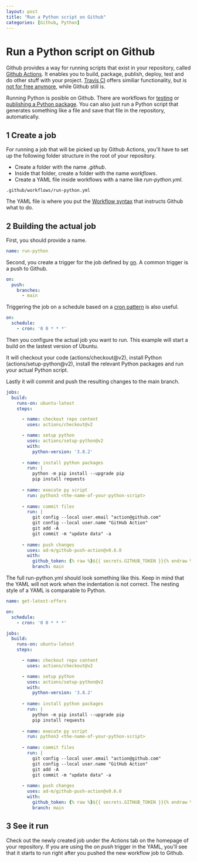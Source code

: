 ```yaml
---
layout: post
title: "Run a Python script on Github"
categories: [Github, Python]
---
```


# Run a Python script on Github

Github provides a way for running scripts that exist in your repository, called [Github Actions](https://github.com/features/actions). It enables you to build, package, publish, deploy, test and do other stuff with your project. [Travis CI](https://www.travis-ci.com/) offers similiar functionality, but is [not for free anymore](https://blog.travis-ci.com/2020-11-02-travis-ci-new-billing), while Github still is.

Running Python is posible on Github. There are workflows for [testing](https://docs.github.com/en/actions/automating-builds-and-tests/building-and-testing-nodejs-or-python?langId=py) or [publishing a Python package](https://github.com/actions/starter-workflows/blob/main/ci/python-publish.yml). You can also just run a Python script that generates something like a file and save that file in the repository, automatically.

## 1 Create a job

For running a job that will be picked up by Github Actions, you'll have to set up the following folder structure in the root of your repository.

- Create a folder with the name *.github*.
- Inside that folder, create a folder with the name *workflows*.
- Create a YAML file inside workflows with a name like *run-python.yml*.
<!-- -->
    .github/workflows/run-python.yml

The YAML file is where you put the [Workflow syntax](https://docs.github.com/en/actions/using-workflows/workflow-syntax-for-github-actions) that instructs Github what to do.

## 2 Building the actual job

First, you should provide a name.

``` yaml
name: run-python
```

Second, you create a trigger for the job defined by [on](https://docs.github.com/en/actions/using-workflows/workflow-syntax-for-github-actions#on). A common trigger is a push to Github.

``` yaml
on:
  push:
    branches:
      - main
```

Triggering the job on a schedule based on a [cron pattern](https://crontab.guru/#0_0_*_*_*) is also useful.

``` yaml
on:
  schedule:
    - cron: '0 0 * * *'
```

Then you configure the actual job you want to run. This example will start a build on the lastest version of Ubuntu. 

It will checkout your code (actions/checkout@v2), install Python (actions/setup-python@v2), install the relevant Python packages and run your actual Python script. 
    
Lastly it will commit and push the resulting changes to the main branch.
   
``` yaml
jobs:
  build:
    runs-on: ubuntu-latest
    steps:

      - name: checkout repo content
        uses: actions/checkout@v2

      - name: setup python
        uses: actions/setup-python@v2
        with:
          python-version: '3.8.2'
          
      - name: install python packages
        run: |
          python -m pip install --upgrade pip
          pip install requests
          
      - name: execute py script
        run: python3 <the-name-of-your-python-script>
          
      - name: commit files
        run: |
          git config --local user.email "action@github.com"
          git config --local user.name "GitHub Action"
          git add -A
          git commit -m "update data" -a
          
      - name: push changes
        uses: ad-m/github-push-action@v0.6.0
        with:
          github_token: {% raw %}${{ secrets.GITHUB_TOKEN }}{% endraw %}
          branch: main
```

The full run-python.yml should look something like this. Keep in mind that the YAML will not work when the indentation is not correct. The nesting style of a YAML is comparable to Python.

``` yaml
name: get-latest-offers

on:
  schedule:
    - cron: '0 0 * * *'

jobs:
  build:
    runs-on: ubuntu-latest
    steps:

      - name: checkout repo content
        uses: actions/checkout@v2

      - name: setup python
        uses: actions/setup-python@v2
        with:
          python-version: '3.8.2'
          
      - name: install python packages
        run: |
          python -m pip install --upgrade pip
          pip install requests
          
      - name: execute py script
        run: python3 <the-name-of-your-python-script>
          
      - name: commit files
        run: |
          git config --local user.email "action@github.com"
          git config --local user.name "GitHub Action"
          git add -A
          git commit -m "update data" -a
          
      - name: push changes
        uses: ad-m/github-push-action@v0.6.0
        with:
          github_token: {% raw %}${{ secrets.GITHUB_TOKEN }}{% endraw %}
          branch: main  
```

## 3 See it run

Check out the newly created job under the *Actions* tab on the homepage of your repository. If you are using the *on push* trigger in the YAML, you'll see that it starts to run right after you pushed the new workflow job to Github.

